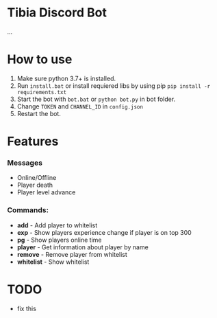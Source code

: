 # Tibia Discord Bot
...

# How to use
1. Make sure python 3.7+ is installed.
2. Run ```install.bat``` or install requiered libs by using pip ```pip install -r requirements.txt```
3. Start the bot with ```bot.bat``` or ```python bot.py``` in bot folder.
4. Change ```TOKEN``` and ```CHANNEL_ID``` in ```config.json```
5. Restart the bot.

# Features
### Messages
* Online/Offline
* Player death
* Player level advance

### Commands:
* **add** - Add player to whitelist
* **exp** - Show players experience change if player is on top 300
* **pg** - Show players online time
* **player** - Get information about player by name
* **remove** - Remove player from whitelist
* **whitelist** - Show whitelist

# TODO
* fix this
